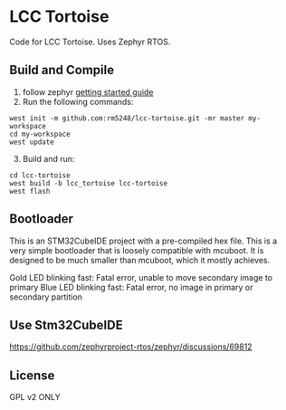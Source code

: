 # LCC Tortoise

Code for LCC Tortoise.  Uses Zephyr RTOS.

## Build and Compile

1. follow zephyr [getting started guide](https://docs.zephyrproject.org/latest/develop/getting_started/index.html)
2. Run the following commands:
```
west init -m github.com:rm5248/lcc-tortoise.git -mr master my-workspace
cd my-workspace
west update
```
3. Build and run:
```
cd lcc-tortoise
west build -b lcc_tortoise lcc-tortoise
west flash
```

## Bootloader

This is an STM32CubeIDE project with a pre-compiled hex file.  This is a very
simple bootloader that is loosely compatible with mcuboot.  It is designed to
be much smaller than mcuboot, which it mostly achieves.

Gold LED blinking fast: Fatal error, unable to move secondary image to primary
Blue LED blinking fast: Fatal error, no image in primary or secondary partition

## Use Stm32CubeIDE

https://github.com/zephyrproject-rtos/zephyr/discussions/69812

## License

GPL v2 ONLY
